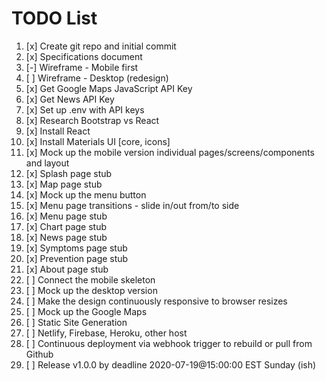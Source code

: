 # TODO List

1. [x] Create git repo and initial commit
2. [x] Specifications document
3. [-] Wireframe - Mobile first
4. [ ] Wireframe - Desktop (redesign)
5. [x] Get Google Maps JavaScript API Key
6. [x] Get News API Key
7. [x] Set up .env with API keys
8. [x] Research Bootstrap vs React
9. [x] Install React
10. [x] Install Materials UI [core, icons]
11. [x] Mock up the mobile version individual pages/screens/components and layout
12. [x] Splash page stub
13. [x] Map page stub
14. [x] Mock up the menu button
15. [x] Menu page transitions - slide in/out from/to side
16. [x] Menu page stub
17. [x] Chart page stub
18. [x] News page stub
19. [x] Symptoms page stub
10. [x] Prevention page stub
21. [x] About page stub
22. [ ] Connect the mobile skeleton
23. [ ] Mock up the desktop version
24. [ ] Make the design continuously responsive to browser resizes
25. [ ] Mock up the Google Maps
27. [ ] Static Site Generation
28. [ ] Netlify, Firebase, Heroku, other host
29. [ ] Continuous deployment via webhook trigger to rebuild or pull from Github
30. [ ] Release v1.0.0 by deadline 2020-07-19@15:00:00 EST Sunday (ish)

